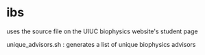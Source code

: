 # ibs
uses the source file on the UIUC biophysics website's student page

unique_advisors.sh : generates a list of unique biophysics advisors
